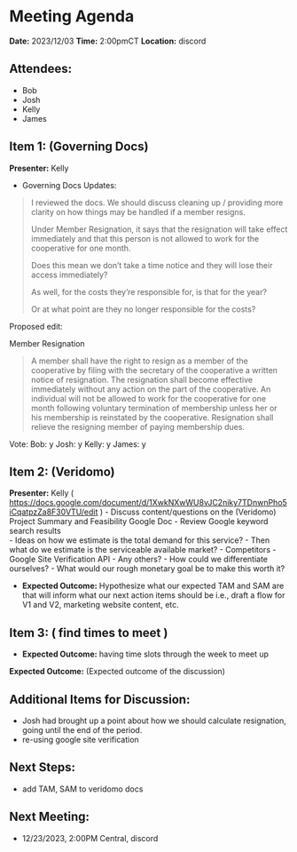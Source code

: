 # Meeting Agenda

**Date:**  2023/12/03
**Time:**   2:00pmCT
**Location:**   discord

## Attendees:   
- Bob
- Josh
- Kelly
- James

## Item 1: (Governing Docs)

**Presenter:** Kelly

- Governing Docs Updates:

> I reviewed the docs. We should discuss cleaning up / providing more clarity on how things may be handled if a member resigns.  
>
> Under Member Resignation, it says that the resignation will take effect immediately and that this person is not allowed to work for the cooperative for one month. 
>
> Does this mean we don’t take a time notice and they will lose their access immediately? 
>
> As well, for the costs they’re responsible for, is that for the year? 
>
>Or at what point are they no longer responsible for the costs?

Proposed edit:

Member Resignation

> A member shall have the right to resign as a member of the cooperative by filing with the secretary of the cooperative a written notice of resignation. The resignation shall become effective immediately without any action on the part of the cooperative. An individual will not be allowed to work for the cooperative for one month following voluntary termination of membership unless her or his membership is reinstated by the cooperative. Resignation shall relieve the resigning member of paying membership dues.

Vote:
Bob: y
Josh: y
Kelly: y
James: y

## Item 2: (Veridomo)

**Presenter:** Kelly
( https://docs.google.com/document/d/1XwkNXwWU8vJC2niky7TDnwnPho5iCqatpzZa8F30VTU/edit )
	- Discuss content/questions on the (Veridomo) Project Summary and Feasibility Google Doc
		- Review Google keyword search results  
		- Ideas on how we estimate is the total demand for this service?
		- Then what do we estimate is the serviceable available market? 
	- Competitors 
		- Google Site Verification API 
		- Any others?
		- How could we differentiate ourselves?
	- What would our rough monetary goal be to make this worth it? 

- **Expected Outcome:** Hypothesize what our expected TAM and SAM are that will inform what our next action items should be i.e., draft a flow for V1 and V2, marketing website content, etc. 

## Item 3: ( find times to meet )

- **Expected Outcome:** having time slots through the week to meet up

**Expected Outcome:** (Expected outcome of the discussion)

## Additional Items for Discussion:

- Josh had brought up a point about how we should calculate resignation, going until the end of the period.
- re-using google site verification

## Next Steps:

- add TAM, SAM to veridomo docs

## Next Meeting:

- 12/23/2023, 2:00PM Central, discord

